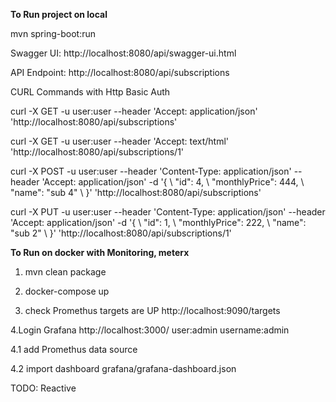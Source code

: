 **To Run project on local**

mvn spring-boot:run

Swagger UI: http://localhost:8080/api/swagger-ui.html

API Endpoint: http://localhost:8080/api/subscriptions

CURL Commands with Http Basic Auth

curl -X GET -u user:user --header 'Accept: application/json' 'http://localhost:8080/api/subscriptions'

curl -X GET -u user:user --header 'Accept: text/html' 'http://localhost:8080/api/subscriptions/1'

curl -X POST -u user:user --header 'Content-Type: application/json' --header 'Accept: application/json' -d '{ \ 
   "id": 4, \ 
   "monthlyPrice": 444, \ 
   "name": "sub 4" \ 
 }' 'http://localhost:8080/api/subscriptions'
 
 curl -X PUT -u user:user --header 'Content-Type: application/json' --header 'Accept: application/json' -d '{ \ 
    "id": 1, \ 
    "monthlyPrice": 222, \ 
    "name": "sub 2" \ 
  }' 'http://localhost:8080/api/subscriptions/1'

**To Run on docker with Monitoring, meterx**

1. mvn clean package

2. docker-compose up

3. check Promethus targets are UP
http://localhost:9090/targets

4.Login Grafana http://localhost:3000/
user:admin username:admin

4.1 add Promethus data source

4.2 import dashboard grafana/grafana-dashboard.json





TODO: Reactive